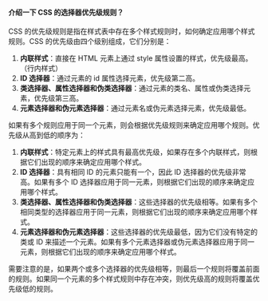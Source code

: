 <!--
 * @Author: Shu Binqi
 * @Date: 2023-03-14 19:28:56
 * @LastEditors: Shu Binqi
 * @LastEditTime: 2023-03-14 20:05:49
 * @Description: CSS 优先级
 * @Version: 1.0.0
 * @FilePath: \interviewQuestions\前端基础\CSS\CSS-优先级.md
-->

#### 介绍一下 CSS 的选择器优先级规则？

CSS 的优先级规则是指在样式表中存在多个样式规则时，如何确定应用哪个样式规则。CSS 的优先级由四个级别组成，它们分别是：

1. **内联样式**：直接在 HTML 元素上通过 style 属性设置的样式，优先级最高。（行内样式）
1. **ID 选择器**：通过元素的 id 属性选择元素，优先级第二高。
1. **类选择器、属性选择器和伪类选择器**：通过元素的类名、属性或伪类选择元素，优先级第三高。
1. **元素选择器和伪元素选择器**：通过元素名或伪元素选择元素，优先级最低。

如果有多个规则应用于同一个元素，则会根据优先级规则来确定应用哪个规则。优先级从高到低的顺序为：

1. **内联样式**：特定元素上的样式具有最高优先级，如果存在多个内联样式，则根据它们出现的顺序来确定应用哪个样式。
1. **ID 选择器**：具有相同 ID 的元素只能有一个，因此 ID 选择器的优先级非常高。如果有多个 ID 选择器应用于同一元素，则根据它们出现的顺序来确定应用哪个样式。
1. **类选择器、属性选择器和伪类选择器**：这些选择器的优先级相等。如果有多个相同类型的选择器应用于同一元素，则根据它们出现的顺序来确定应用哪个样式。
1. **元素选择器和伪元素选择器**：这些选择器的优先级最低，因为它们没有特定的类或 ID 来描述一个元素。如果有多个元素选择器或伪元素选择器应用于同一元素，则根据它们出现的顺序来确定应用哪个样式。

需要注意的是，如果两个或多个选择器的优先级相等，则最后一个规则将覆盖前面的规则。如果同一个元素的多个样式规则中存在冲突，则优先级高的规则将覆盖优先级低的规则。
